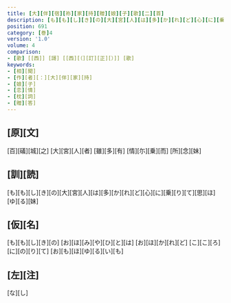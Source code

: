 ```yaml
---
title: [大][伴][宿][祢][家][持][贈][娘][子][歌][二][首]
description: [も][も][し][き][の][大][宮][人][は][多][か][れ][ど][心][に][乗][り][て][思][ほ][ゆ][る][妹]
position: 691
category: [巻]4
version: '1.0'
volume: 4
comparison:
- [歌] [[西]] [謌] [[西][（][訂][正][）]] [歌]
keywords:
- [相][聞]
- [作][者][：][大][伴][家][持]
- [娘][子]
- [恋][情]
- [枕][詞]
- [贈][答]
---
```


## [原][文]

[百][礒][城][之] [大][宮][人][者] [雖][多][有] [情][尓][乗][而] [所][念][妹]

## [訓][読]

[も][も][し][き][の][大][宮][人][は][多][か][れ][ど][心][に][乗][り][て][思][ほ][ゆ][る][妹]

## [仮][名]

[も][も][し][き][の] [お][ほ][み][や][ひ][と][は] [お][ほ][か][れ][ど] [こ][こ][ろ][に][の][り][て] [お][も][ほ][ゆ][る][い][も]

## [左][注]

[な][し]
